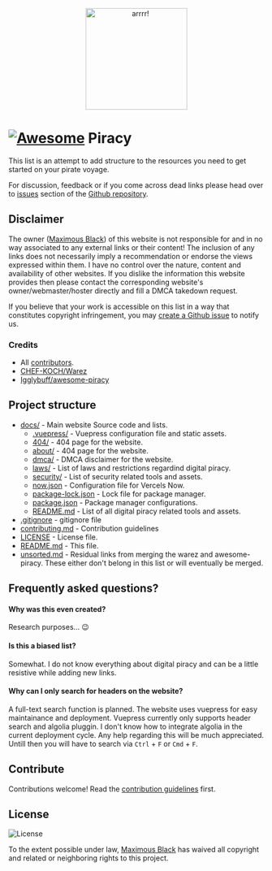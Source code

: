 <p align="center">
  <a href="https://piracy.now.sh"><img width="200" src="https://piracy.now.sh/logo.svg" alt="arrrr!"></a>
</p>

# [![Awesome](https://awesome.re/badge-flat2.svg)](https://awesome.re) Piracy

This list is an attempt to add structure to the resources you need to get started on your pirate voyage.

For discussion, feedback or if you come across dead links please head over to [issues](https://github.com/maximousblk/piracy/issues/) section of the [Github repository](https://github.com/maximousblk/piracy).

## Disclaimer

The owner ([Maximous Black](https://maximousblk.github.io/)) of this website is not responsible for and in no way associated to any external links or their content! The inclusion of any links does not necessarily imply a recommendation or endorse the views expressed within them. I have no control over the nature, content and availability of other websites. If you dislike the information this website provides then please contact the corresponding website's owner/webmaster/hoster directly and fill a DMCA takedown request.

If you believe that your work is accessible on this list in a way that constitutes copyright infringement, you may [create a Github issue](https://github.com/maximousblk/piracy/issues/new) to notify us.

### Credits

-   All [contributors](https://github.com/maximousblk/piracy/graphs/contributors).
-   [CHEF-KOCH/Warez](https://github.com/CHEF-KOCH/Warez)
-   [Igglybuff/awesome-piracy](https://github.com/Igglybuff/awesome-piracy)

## Project structure

-   [docs/](docs/) - Main website Source code and lists.
    -   [.vuepress/](docs/.vuepress/) - Vuepress configuration file and static assets.
    -   [404/](docs/404/) - 404 page for the website.
    -   [about/](docs/about/) - 404 page for the website.
    -   [dmca/](docs/dmca/) - DMCA disclaimer for the website.
    -   [laws/](docs/laws/) - List of laws and restrictions regardind digital piracy.
    -   [security/](docs/security/) - List of security related tools and assets.
    -   [now.json](docs/now.json) - Configuration file for Vercels Now.
    -   [package-lock.json](docs/package-lock.json) - Lock file for package manager.
    -   [package.json](docs/package.json) - Package manager configurations.
    -   [README.md](docs/README.md) - List of all digital piracy related tools and assets.
-   [.gitignore](.gitignore) - gitignore file
-   [contributing.md](contributing.md) - Contribution guidelines
-   [LICENSE](LICENSE) - License file.
-   [README.md](README.md) - This file.
-   [unsorted.md](unsorted.md) - Residual links from merging the warez and awesome-piracy. These either don't belong in this list or will eventually be merged.

## Frequently asked questions?

#### Why was this even created?

Research purposes... :wink:

#### Is this a biased list?

Somewhat. I do not know everything about digital piracy and can be a little resistive while adding new links.

#### Why can I only search for headers on the website?

A full-text search function is planned.
The website uses vuepress for easy maintainance and deployment.
Vuepress currently only supports header search and algolia pluggin.
I don't know how to integrate algolia in the current deployment cycle.
Any help regarding this will be much appreciated.
Untill then you will have to search via `Ctrl` + `F` or `Cmd` + `F`.

## Contribute

Contributions welcome! Read the [contribution guidelines](contributing.md) first.

## License

![License](https://img.shields.io/github/license/maximousblk/piracy?style=for-the-badge)

To the extent possible under law, [Maximous Black](https://maximousblk.github.io/) has waived all copyright and related or neighboring rights to this project.


